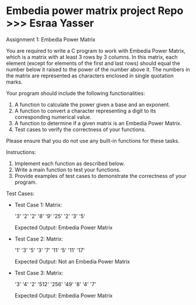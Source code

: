 # Embedia power matrix project Repo >>> Esraa Yasser 
Assignment 1: Embedia Power Matrix

You are required to write a C program to work with Embedia Power Matrix, which is a matrix with at least 3 rows by 3 columns. In this matrix, each element (except for elements of the first and last rows) should equal the number below it raised to the power of the number above it. The numbers in the matrix are represented as characters enclosed in single quotation marks.

Your program should include the following functionalities:

1. A function to calculate the power given a base and an exponent.
2. A function to convert a character representing a digit to its corresponding numerical value.
3. A function to determine if a given matrix is an Embedia Power Matrix.
4. Test cases to verify the correctness of your functions.

Please ensure that you do not use any built-in functions for these tasks.

Instructions:

1. Implement each function as described below.
2. Write a main function to test your functions.
3. Provide examples of test cases to demonstrate the correctness of your program.

Test Cases:

- Test Case 1:
  Matrix:
 
  '3' '2' '2'
  '8' '9' '25'
  '2' '3' '5'
  
  Expected Output: Embedia Power Matrix

- Test Case 2:
  Matrix:
 
  '1' '3' '5'
  '3' '7' '11'
  '5' '11' '17'
  
  Expected Output: Not an Embedia Power Matrix

- Test Case 3:
  Matrix:
 
  '3' '4' '2'
  '512' '256' '49'
  '8' '4' '7'
  
  Expected Output: Embedia Power Matrix
